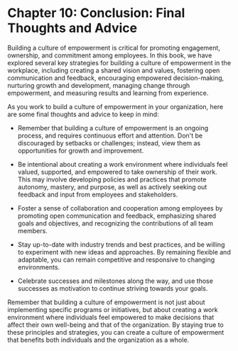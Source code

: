 Chapter 10: Conclusion: Final Thoughts and Advice
=================================================

Building a culture of empowerment is critical for promoting engagement, ownership, and commitment among employees. In this book, we have explored several key strategies for building a culture of empowerment in the workplace, including creating a shared vision and values, fostering open communication and feedback, encouraging empowered decision-making, nurturing growth and development, managing change through empowerment, and measuring results and learning from experience.

As you work to build a culture of empowerment in your organization, here are some final thoughts and advice to keep in mind:

* Remember that building a culture of empowerment is an ongoing process, and requires continuous effort and attention. Don't be discouraged by setbacks or challenges; instead, view them as opportunities for growth and improvement.

* Be intentional about creating a work environment where individuals feel valued, supported, and empowered to take ownership of their work. This may involve developing policies and practices that promote autonomy, mastery, and purpose, as well as actively seeking out feedback and input from employees and stakeholders.

* Foster a sense of collaboration and cooperation among employees by promoting open communication and feedback, emphasizing shared goals and objectives, and recognizing the contributions of all team members.

* Stay up-to-date with industry trends and best practices, and be willing to experiment with new ideas and approaches. By remaining flexible and adaptable, you can remain competitive and responsive to changing environments.

* Celebrate successes and milestones along the way, and use those successes as motivation to continue striving towards your goals.

Remember that building a culture of empowerment is not just about implementing specific programs or initiatives, but about creating a work environment where individuals feel empowered to make decisions that affect their own well-being and that of the organization. By staying true to these principles and strategies, you can create a culture of empowerment that benefits both individuals and the organization as a whole.

